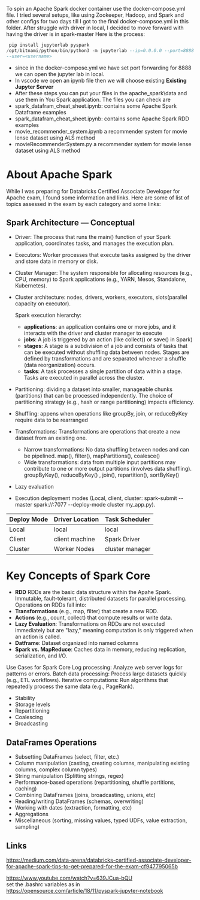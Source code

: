  To spin an Apache Spark docker container use the docker-compose.yml file. 
 I tried several setups, like using Zookeeper, Hadoop, and Spark and other configs for two days till I got to the final docker-compsoe.yml in this folder. 
After struggle with driver in local, I decided to move forward with having the driver is in spark-master
Here is the process: 
~~~sql docker exec -it apache_spark-spark-master-1 bash
 pip install jupyterlab pyspark
/opt/bitnami/python/bin/python3 -m jupyterlab --ip=0.0.0.0 --port=8888 --no-browser --allow-root 
--user=<username>
~~~
- since in the docker-compose.yml we have set port forwarding for 8888 we can open the jupyter lab in local. 
- In vscode we open an ipynb file then we will choose existing **Existing Jupyter Server**
- After these steps you can put your files in the apache_spark\data and use them in You Spark application. The files you can check are
- spark_datafram_cheat_sheet.ipynb: contains some Apache Spark Dataframe examples
- spark_datafram_cheat_sheet.ipynb: contains some Apache Spark RDD examples
- movie_recommender_system.ipynb a recommender system for movie lense dataset using ALS method 
- movieRecommenderSystem.py a recommender system for movie lense dataset using ALS method 


# About Apache Spark
While I was preparing for Databricks Certified Associate Developer for Apache exam, I found some information and links. Here are some of list of topics assessed in the exam by each category and some links:

## Spark Architecture — Conceptual
- Driver: The process that runs the main() function of your Spark application, coordinates tasks, and manages the execution plan.
- Executors: Worker processes that execute tasks assigned by the driver and store data in memory or disk.
- Cluster Manager: The system responsible for allocating resources (e.g., CPU, memory) to Spark applications (e.g., YARN, Mesos, Standalone, Kubernetes).
- Cluster architecture: nodes, drivers, workers, executors, slots(parallel capacity on executor).
  
  Spark execution hierarchy: 
    - **applications**: an application contains one or more jobs, and it interacts with the driver and cluster manager to execute
    - **jobs**: A job is triggered by an action (like collect() or save() in Spark)
    - **stages**: A stage is a subdivision of a job and consists of tasks that can be executed without shuffling data between nodes. Stages are defined by transformations and are separated whenever a shuffle (data reorganization) occurs.
    - **tasks**: A task processes a single partition of data within a stage. Tasks are executed in parallel across the cluster.
- Partitioning: dividing a dataset into smaller, manageable chunks (partitions) that can be processed independently. The choice of partitioning strategy (e.g., hash or range partitioning) impacts efficiency.
- Shuffling: appens when operations like groupBy, join, or reduceByKey require data to be rearranged
- Transformations: Transformations are operations that create a new dataset from an existing one.
    - Narrow transformations:  No data shuffling between nodes and can be pipelined. map(), filter(), mapPartitions(), coalesce()
    - Wide transformations: data from multiple input partitions may contribute to one or more output partitions (involves data shuffling). groupByKey(), reduceByKey() , join(), repartition(), sortByKey()
- Lazy evaluation

- Execution deployment modes (Local, client, cluster: spark-submit --master spark://<master-host>:7077 --deploy-mode cluster my_app.py).  </br>

| Deploy Mode    | Driver Location  | Task Scheduler|
| -------------- | ---------------- |--------------- |
| Local          | local            |      local     |
| Client         | client machine   | Spark Driver   |
| Cluster        | Worker Nodes     | cluster manager|


# Key Concepts of Spark Core
- **RDD** RDDs are the basic data structure within the Apahe Spark. Immutable, fault-tolerant, distributed datasets for parallel processing. Operations on RDDs fall into:
- **Transformations** (e.g., map, filter) that create a new RDD.
- **Actions** (e.g., count, collect) that compute results or write data.
- **Lazy Evaluation**: Transformations on RDDs are not executed immediately but are "lazy," meaning computation is only triggered when an action is called.
- **Datframe**: Dataset organized into named columns
- **Spark vs. MapReduce**: Caches data in memory, reducing replication, serialization, and I/O.  

Use Cases for Spark Core
Log processing: Analyze web server logs for patterns or errors.
Batch data processing: Process large datasets quickly (e.g., ETL workflows).
Iterative computations: Run algorithms that repeatedly process the same data (e.g., PageRank).


- Stability
- Storage levels
- Repartitioning
- Coalescing
 - Broadcasting

##  DataFrames Operations
- Subsetting DataFrames (select, filter, etc.)
- Column manipulation (casting, creating columns, manipulating existing columns, complex column types)
- String manipulation (Splitting strings, regex)
- Performance-based operations (repartitioning, shuffle partitions, caching)
- Combining DataFrames (joins, broadcasting, unions, etc)
- Reading/writing DataFrames (schemas, overwriting)
- Working with dates (extraction, formatting, etc)
- Aggregations
- Miscellaneous (sorting, missing values, typed UDFs, value extraction, sampling)

## Links 
https://medium.com/data-arena/databricks-certified-associate-developer-for-apache-spark-tips-to-get-prepared-for-the-exam-cf947795065b

https://www.youtube.com/watch?v=639JCua-bQU
<br>set the .bashrc variables as in https://opensource.com/article/18/11/pyspark-jupyter-notebook
